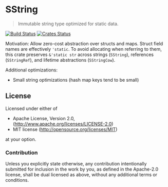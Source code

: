SString
===========

> Immutable string type optimized for static data.

[![Build Status](https://dev.azure.com/cobalt-org/cobalt-org/_apis/build/status/liquid-rust?branchName=master)](https://dev.azure.com/cobalt-org/cobalt-org/_build/latest?definitionId=1&branchName=master)
[![Crates Status](https://img.shields.io/crates/v/sstring.svg)](https://crates.io/crates/sstring)

Motivation: Allow zero-cost abstraction over structs and maps. Struct field
names are effectively `'static`.  To avoid allocating when referring to them,
this crate preserves `&'static str` across strings (`SString`),
references (`SStringRef`), and lifetime abstractions (`SStringCow`).

Additional optimizations:
- Small string optimizations (hash map keys tend to be small)

## License

Licensed under either of

 * Apache License, Version 2.0, (http://www.apache.org/licenses/LICENSE-2.0)
 * MIT license (http://opensource.org/licenses/MIT)

at your option.

### Contribution

Unless you explicitly state otherwise, any contribution intentionally
submitted for inclusion in the work by you, as defined in the Apache-2.0
license, shall be dual licensed as above, without any additional terms or
conditions.
